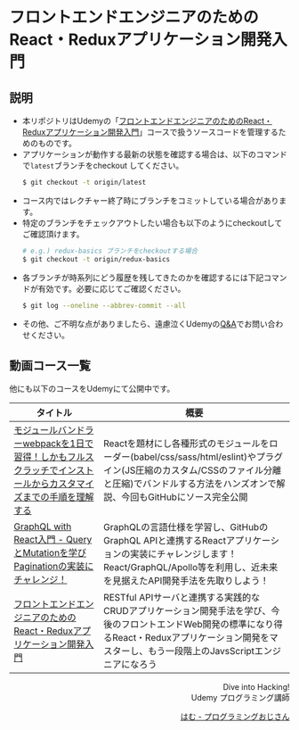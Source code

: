# フロントエンドエンジニアのためのReact・Reduxアプリケーション開発入門

## 説明

* 本リポジトリはUdemyの「[フロントエンドエンジニアのためのReact・Reduxアプリケーション開発入門](https://www.udemy.com/react-application-development/?couponCode=GITHUB-REPO-README)」コースで扱うソースコードを管理するためのものです。
* アプリケーションが動作する最新の状態を確認する場合は、以下のコマンドで`latest`ブランチをcheckout してください。
    ```bash
    $ git checkout -t origin/latest
    ```
* コース内ではレクチャー終了時にブランチをコミットしている場合があります。
* 特定のブランチをチェックアウトしたい場合も以下のようにcheckoutしてご確認頂けます。
    ```bash
    # e.g.) redux-basics ブランチをcheckoutする場合
    $ git checkout -t origin/redux-basics
    ```
* 各ブランチが時系列にどう履歴を残してきたのかを確認するには下記コマンドが有効です。必要に応じてご確認ください。
    ```bash
    $ git log --oneline --abbrev-commit --all
    ```
* その他、ご不明な点がありましたら、遠慮泣くUdemyの[Q&A](https://www.udemy.com/react-application-development/learn/v4/questions)でお問い合わせください。


## 動画コース一覧

他にも以下のコースをUdemyにて公開中です。

|タイトル|概要|
|---|---|
|[モジュールバンドラーwebpackを1日で習得！しかもフルスクラッチでインストールからカスタマイズまでの手順を理解する](https://www.udemy.com/webpack-crash-course/?couponCode=GITHUB-README-FOOTER)|Reactを題材にし各種形式のモジュールをローダー(babel/css/sass/html/eslint)やプラグイン(JS圧縮のカスタム/CSSのファイル分離と圧縮)でバンドルする方法をハンズオンで解説、今回もGitHubにソース完全公開|
|[GraphQL with React入門 - QueryとMutationを学びPaginationの実装にチャレンジ！](https://www.udemy.com/graphql-with-react/?couponCode=GITHUB-README-FOOTER)|GraphQLの言語仕様を学習し、GitHubのGraphQL APIと連携するReactアプリケーションの実装にチャレンジします！React/GraphQL/Apollo等を利用し、近未来を見据えたAPI開発手法を先取りしよう！|
|[フロントエンドエンジニアのためのReact・Reduxアプリケーション開発入門](https://www.udemy.com/react-application-development/?couponCode=GITHUB-REPO-README)|RESTful APIサーバと連携する実践的なCRUDアプリケーション開発手法を学び、今後のフロントエンドWeb開発の標準になり得るReact・Reduxアプリケーション開発をマスターし、もう一段階上のJavsScriptエンジニアになろう|


<div align='right'>
Dive into Hacking!
</div>
<div align='right'>
Udemy プログラミング講師
</div>
<div align='right'>

[はむ - プログラミングおじさん](https://www.udemy.com/user/76100880-5658-4a37-be77-5525d39a4726/)

</div>




